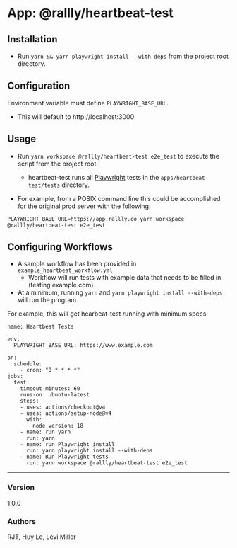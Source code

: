 # App:  @rallly/heartbeat-test

## Installation
* Run `yarn && yarn playwright install --with-deps` from the project root directory.

## Configuration
Environment variable must define `PLAYWRIGHT_BASE_URL`.
* This will default to http://localhost:3000

## Usage
* Run `yarn workspace @rallly/heartbeat-test e2e_test` to execute the script from the project root. 

    * heartbeat-test runs all [Playwright](https://wwww.playwright.dev) tests in the `apps/heartbeat-test/tests` directory.

 * For example, from a POSIX command line this could be accomplished for the original prod server with the following:
```
PLAYWRIGHT_BASE_URL=https://app.rallly.co yarn workspace @rallly/heartbeat-test e2e_test
```

## Configuring Workflows
* A sample workflow has been provided in `example_heartbeat_workflow.yml`
   * Workflow will run tests with example data that needs to be filled in (testing example.com)
* At a minimum, running `yarn` and `yarn playwright install --with-deps` will run the program.

For example, this will get hearbeat-test running with minimum specs:
```
name: Heartbeat Tests

env:
  PLAYWRIGHT_BASE_URL: https://www.example.com

on:
  schedule:
    - cron: "0 * * * *"
jobs:
  test:
    timeout-minutes: 60
    runs-on: ubuntu-latest
    steps:
    - uses: actions/checkout@v4
    - uses: actions/setup-node@v4
      with:
        node-version: 18
    - name: run yarn
      run: yarn
    - name: run Playwright install
      run: yarn playwright install --with-deps
    - name: Run Playwright tests
      run: yarn workspace @rallly/heartbeat-test e2e_test
```


---
### Version
1.0.0

### Authors
RJT, Huy Le, Levi Miller
